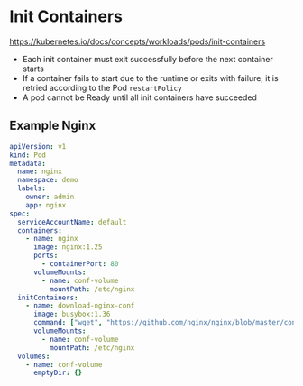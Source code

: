 # Init Containers

https://kubernetes.io/docs/concepts/workloads/pods/init-containers

* Each init container must exit successfully before the next container starts
* If a container fails to start due to the runtime or exits with failure, it is retried according to the Pod `restartPolicy`
* A pod cannot be Ready until all init containers have succeeded

## Example Nginx

```yaml
apiVersion: v1
kind: Pod
metadata:
  name: nginx
  namespace: demo
  labels:
    owner: admin
    app: nginx
spec:
  serviceAccountName: default
  containers:
    - name: nginx
      image: nginx:1.25
      ports:
        - containerPort: 80
      volumeMounts:
        - name: conf-volume
          mountPath: /etc/nginx
  initContainers:
    - name: download-nginx-conf
      image: busybox:1.36
      command: ["wget", "https://github.com/nginx/nginx/blob/master/conf/nginx.conf", "-O", "/tmp/nginx.conf"]
      volumeMounts:
        - name: conf-volume
          mountPath: /etc/nginx
  volumes:
    - name: conf-volume
      emptyDir: {}
```
